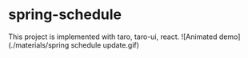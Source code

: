 # spring-schedule
This project is implemented with taro, taro-ui, react.
![Animated demo](./materials/spring schedule update.gif)
